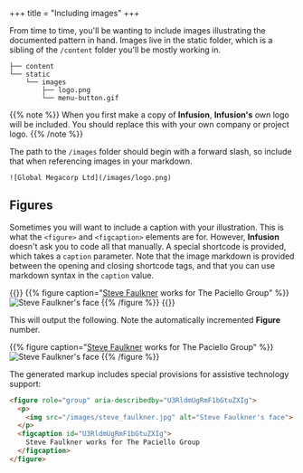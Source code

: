 +++
title = "Including images"
+++

From time to time, you'll be wanting to include images illustrating the documented pattern in hand. Images live in the static folder, which is a sibling of the `/content` folder you'll be mostly working in.

```
├── content
└── static
    └── images
        ├── logo.png
        └── menu-button.gif
```

{{% note %}}
When you first make a copy of **Infusion**, **Infusion's** own logo will be included. You should replace this with your own company or project logo.
{{% /note %}}

The path to the `/images` folder should begin with a forward slash, so include that when referencing images in your markdown.

```
![Global Megacorp Ltd](/images/logo.png)
```

## Figures

Sometimes you will want to include a caption with your illustration. This is what the `<figure>` and `<figcaption>` elements are for. However, **Infusion** doesn't ask you to code all that manually. A special shortcode is provided, which takes a `caption` parameter. Note that the image markdown is provided between the opening and closing shortcode tags, and that you can use markdown syntax in the `caption` value.

{{<codeBlock>}}
&#x7b;{% figure caption="[Steve Faulkner](https://twitter.com/stevefaulkner) works for The Paciello Group" %}}
![Steve Faulkner's face](/images/steve_faulkner.jpg)
&#x7b;{% /figure %}}
{{</codeBlock>}}

This will output the following. Note the automatically incremented **Figure** number.

{{% figure caption="[Steve Faulkner](https://twitter.com/stevefaulkner) works for The Paciello Group" %}}
![Steve Faulkner's face](/images/steve_faulkner.jpg)
{{% /figure %}}

The generated markup includes special provisions for assistive technology support:

```html
<figure role="group" aria-describedby="U3RldmUgRmF1bGtuZXIg">
  <p>
    <img src="/images/steve_faulkner.jpg" alt="Steve Faulkner's face">
  </p>
  <figcaption id="U3RldmUgRmF1bGtuZXIg">
    Steve Faulkner works for The Paciello Group
  </figcaption>
</figure>
```
